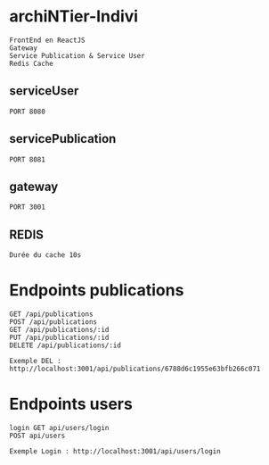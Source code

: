 # archiNTier-Indivi
    FrontEnd en ReactJS
    Gateway
    Service Publication & Service User
    Redis Cache

## serviceUser
    PORT 8080

## servicePublication
    PORT 8081
    
## gateway
    PORT 3001
    
## REDIS
    Durée du cache 10s
    
# Endpoints publications

    GET /api/publications
    POST /api/publications
    GET /api/publications/:id
    PUT /api/publications/:id
    DELETE /api/publications/:id

    Exemple DEL : http://localhost:3001/api/publications/6788d6c1955e63bfb266c071
# Endpoints users

    login GET api/users/login
    POST api/users

    Exemple Login : http://localhost:3001/api/users/login
